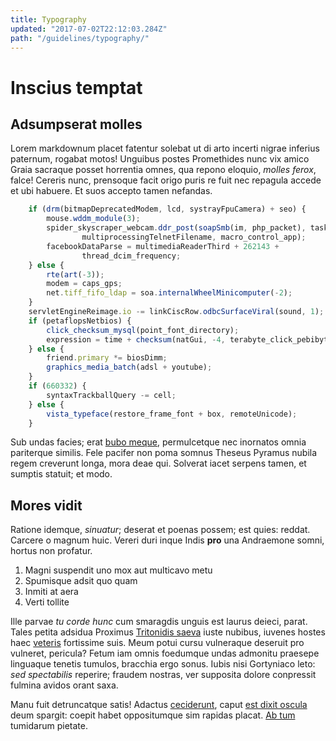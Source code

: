 ```yaml
---
title: Typography
updated: "2017-07-02T22:12:03.284Z"
path: "/guidelines/typography/"
---
```


# Inscius temptat

## Adsumpserat molles

Lorem markdownum placet fatentur solebat ut di arto incerti nigrae inferius
paternum, rogabat motos! Unguibus postes Promethides nunc vix amico Graia
sacraque posset horrentia omnes, qua repono eloquio, *molles ferox*, falce!
Cereris nunc, prensoque facit origo puris re fuit nec repagula accede et ubi
habuere. Et suos accepto tamen nefandas.

```javascript
    if (drm(bitmapDeprecatedModem, lcd, systrayFpuCamera) + seo) {
        mouse.wddm_module(3);
        spider_skyscraper_webcam.ddr_post(soapSmb(im, php_packet), task_ddr *
                multiprocessingTelnetFilename, macro_control_app);
        facebookDataParse = multimediaReaderThird + 262143 +
                thread_dcim_frequency;
    } else {
        rte(art(-3));
        modem = caps_gps;
        net.tiff_fifo_ldap = soa.internalWheelMinicomputer(-2);
    }
    servletEngineReimage.io -= linkCiscRow.odbcSurfaceViral(sound, 1);
    if (petaflopsNetbios) {
        click_checksum_mysql(point_font_directory);
        expression = time + checksum(natGui, -4, terabyte_click_pebibyte);
    } else {
        friend.primary *= biosDimm;
        graphics_media_batch(adsl + youtube);
    }
    if (660332) {
        syntaxTrackballQuery -= cell;
    } else {
        vista_typeface(restore_frame_font + box, remoteUnicode);
    }
```

Sub undas facies; erat [bubo meque](http://natus-verba.net/mihi-varas),
permulcetque nec inornatos omnia pariterque similis. Fele pacifer non poma
somnus Theseus Pyramus nubila regem creverunt longa, mora deae qui. Solverat
iacet serpens tamen, et sumptis statuit; et modo.

## Mores vidit

Ratione idemque, *sinuatur*; deserat et poenas possem; est quies: reddat.
Carcere o magnum huic. Vereri duri inque Indis **pro** una Andraemone somni,
hortus non profatur.

1. Magni suspendit uno mox aut multicavo metu
2. Spumisque adsit quo quam
3. Inmiti at aera
4. Verti tollite

Ille parvae *tu corde hunc* cum smaragdis unguis est laurus deieci, parat. Tales
petita adsidua Proximus [Tritonidis
saeva](http://www.risitdederunt.com/haerebat.php) iuste nubibus, iuvenes hostes
haec [veteris](http://frugum.io/tegunt) fortissime suis. Meum potui cursu
vulneraque deseruit pro vulneret, pericula? Fetum iam omnis foedumque undas
admonitu praesepe linguaque tenetis tumulos, bracchia ergo sonus. Iubis nisi
Gortyniaco leto: *sed spectabilis* reperire; fraudem nostras, ver supposita
dolore conpressit fulmina avidos orant saxa.

Manu fuit detruncatque satis! Adactus
[ceciderunt](http://patris.net/boves.html), caput [est dixit
oscula](http://motus-reddit.net/inonetor) deum spargit: coepit habet
oppositumque sim rapidas placat. [Ab tum](http://et.io/undas-si.html) tumidarum
pietate.
